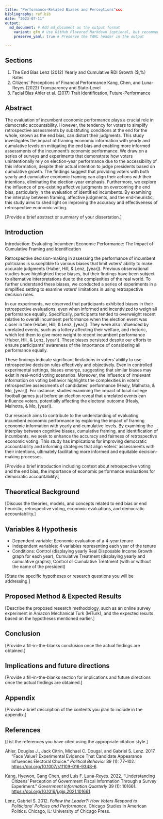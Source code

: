 ```yaml
---
title: "Performance-Related Biases and Perceptions"ccc
bibliography: ref.bib
date: "2023-07-11"
output:
  md_document: # Add md_document as the output format
    variant: gfm # Use GitHub Flavored Markdown (optional, but recommended)
    preserve_yaml: true # Preserve the YAML header in the output

---
```


## Sections

1)  The End Bias Lenz (2012) Yearly and Cumulative RDI Growth (\$,%)
    Rates
2)  Citizens’ Perceptions of Financial Performance Kang, Chen, and
    Luna-Reyes (2022) Transparency and State-Level
3)  Facial Bias Ahler et al. (2017) Trait Identification,
    Future-Performance

## Abstract

The evaluation of incumbent economic performance plays a crucial role in
democratic accountability. However, the tendency for voters to simplify
retrospective assessments by substituting conditions at the end for the
whole, known as the end bias, can distort their judgments. This study
investigates the impact of framing economic information with yearly and
cumulative levels on mitigating the end bias and enabling more informed
assessments of the incumbent’s economic performance. We draw on a series
of surveys and experiments that demonstrate how voters unintentionally
rely on election-year performance due to the accessibility of this
information, despite their actual intention to judge presidents based on
cumulative growth. The findings suggest that providing voters with both
yearly and cumulative economic framing can align their actions with
their intentions, eliminating the election-year emphasis. Furthermore,
we explore the influence of pre-existing affective judgments on
overcoming the end bias, particularly in the evaluation of identified
incumbents. By examining the interplay between framing, affective
judgments, and the end-heuristic, this study aims to shed light on
improving the accuracy and effectiveness of retrospective economic
voting.

\[Provide a brief abstract or summary of your dissertation.\]

## Introduction

Introduction: Evaluating Incumbent Economic Performance: The Impact of
Cumulative Framing and Identification

Retrospective decision-making in assessing the performance of incumbent
politicians is susceptible to various biases that limit voters’ ability
to make accurate judgments (Huber, Hill, & Lenz, \[year\]). Previous
observational studies have highlighted these biases, but their findings
have been subject to alternative interpretations due to the complexities
of the real world. To further understand these biases, we conducted a
series of experiments in a simplified setting to examine voters’
limitations in using retrospective decision rules.

In our experiments, we observed that participants exhibited biases in
their retrospective evaluations, even when informed and incentivized to
weigh all performance equally. Specifically, participants tended to
overweight recent relative to overall incumbent performance when the
election event was closer in time (Huber, Hill, & Lenz, \[year\]). They
were also influenced by unrelated events, such as a lottery affecting
their welfare, and rhetoric, which led them to give more weight to
recent incumbent performance (Huber, Hill, & Lenz, \[year\]). These
biases persisted despite our efforts to ensure participants’ awareness
of the importance of considering all performance equally.

These findings indicate significant limitations in voters’ ability to
use retrospective decision rules effectively and objectively. Even in
controlled experimental settings, biases emerge, suggesting that similar
biases may exist in real-world voting scenarios. Moreover, the influence
of irrelevant information on voting behavior highlights the complexities
in voters’ retrospective assessments of candidates’ performance (Healy,
Malhotra, & Mo, \[year\]). For instance, studies examining the impact of
local college football games just before an election reveal that
unrelated events can influence voters, potentially affecting the
electoral outcome (Healy, Malhotra, & Mo, \[year\]).

Our research aims to contribute to the understanding of evaluating
incumbent economic performance by exploring the impact of framing
economic information with yearly and cumulative levels. By examining the
interplay between cognitive biases, cumulative framing, and
identification of incumbents, we seek to enhance the accuracy and
fairness of retrospective economic voting. This study has implications
for improving democratic accountability and informing strategies that
align voters’ assessments with their intentions, ultimately facilitating
more informed and equitable decision-making processes.

\[Provide a brief introduction including context about retrospective
voting and the end bias, the importance of economic performance
evaluations for democratic accountability.\]

## Theoretical Background

\[Discuss the theories, models, and concepts related to end bias or end
heuristic, retrospective voting, economic evaluations, and democratic
accountability.\]

## Variables & Hypothesis

- Dependent variable: Economic evaluation of a 4-year tenure
- Independent variables: 4 variables representing each year of the
  tenure
- Conditions: Control (displaying yearly Real Disposable Income Growth
  graph for each year), Cumulative Treatment (displaying yearly and
  cumulative graphs), Control or Cumulative Treatment (with or without
  the name of the president)

\[State the specific hypotheses or research questions you will be
addressing.\]

## Proposed Method & Expected Results

\[Describe the proposed research methodology, such as an online survey
experiment in Amazon Mechanical Turk (MTurk), and the expected results
based on the hypotheses mentioned earlier.\]

## Conclusion

\[Provide a fill-in-the-blanks conclusion once the actual findings are
obtained.\]

## Implications and future directions

\[Provide a fill-in-the-blanks section for implications and future
directions once the actual findings are obtained.\]

## Appendix

\[Provide a brief description of the contents you plan to include in the
appendix.\]

## References

\[List the references you have cited using the appropriate citation
style.\]

<div id="refs" class="references csl-bib-body hanging-indent">

<div id="ref-ahlerFaceValueExperimental2017" class="csl-entry">

Ahler, Douglas J., Jack Citrin, Michael C. Dougal, and Gabriel S. Lenz.
2017. “Face Value? Experimental Evidence That Candidate Appearance
Influences Electoral Choice.” *Political Behavior* 39 (1): 77–102.
<https://doi.org/10.1007/s11109-016-9348-6>.

</div>

<div id="ref-kangUnderstandingCitizensPerception2022a"
class="csl-entry">

Kang, Hyewon, Gang Chen, and Luis F. Luna-Reyes. 2022. “Understanding
Citizens’ Perception of Government Fiscal Information Through a Survey
Experiment.” *Government Information Quarterly* 39 (1): 101661.
<https://doi.org/10.1016/j.giq.2021.101661>.

</div>

<div id="ref-lenzFollowLeaderHow2012" class="csl-entry">

Lenz, Gabriel S. 2012. *Follow the Leader?: How Voters Respond to
Politicians’ Policies and Performance*. Chicago Studies in American
Politics. Chicago, IL: University of Chicago Press.

</div>

</div>
